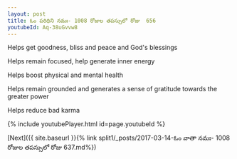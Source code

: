 ```yaml
---
layout: post
title: ఓం పరిధిని నమః- 1008 రోజుల తపస్సులో రోజు  656
youtubeId: Aq-38uGvvw8
---
```

 
 
Helps get goodness, bliss and peace and God's blessings
 
Helps remain focused, help generate inner energy 
 
Helps boost physical and mental health 
 
Helps remain grounded and generates a sense of gratitude towards the greater power 
 
Helps reduce bad karma
 
 
 
 


{% include youtubePlayer.html id=page.youtubeId %}
 
[Next]({{ site.baseurl }}{% link  split1/_posts/2017-03-14-ఓం వాతా నమః- 1008 రోజుల తపస్సులో రోజు  637.md%})
 
